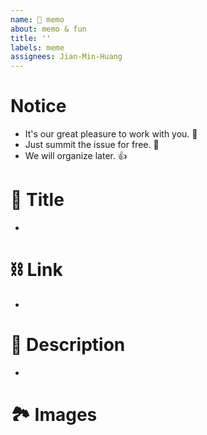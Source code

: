 ```yaml
---
name: 🤡 memo 
about: memo & fun 
title: ''
labels: meme 
assignees: Jian-Min-Huang
---
```


# Notice

* It's our great pleasure to work with you. 👋
* Just summit the issue for free. 🥰
* We will organize later. 👍

# 👀 Title

*

# ⛓ Link

*

# 📜 Description

*

# 🏞 Images
